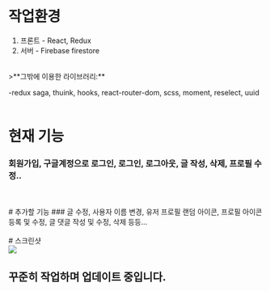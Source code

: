 # 작업환경
1. 프론트 - React, Redux 
2. 서버 - Firebase firestore
<br />
>**그밖에 이용한 라이브러리:**

-redux saga, thuink, hooks, react-router-dom, scss, moment, reselect, uuid
<br />
<br />
# 현재 기능
### 회원가입, 구글계정으로 로그인, 로그인, 로그아웃, 글 작성, 삭제, 프로필 수정..
<br />
<br />
# 추가할 기능
### 글 수정, 사용자 이름 변경, 유저 프로필 랜덤 아이콘, 프로필 아이콘 등록 및 수정, 글 댓글 작성 및 수정, 삭제 등등...
<br />
<br />
# 스크린샷

<div>
  <img src="https://user-images.githubusercontent.com/64716396/101479920-4d518d80-3996-11eb-820e-316e58c3789d.png" />
</div>



## 꾸준히 작업하며 업데이트 중입니다.
